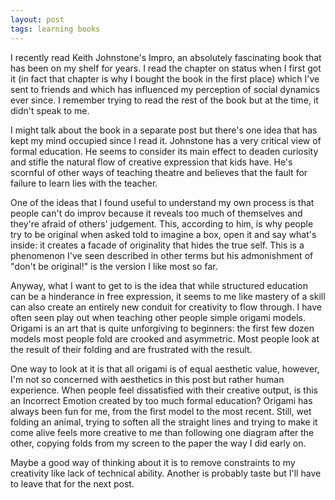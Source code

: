 ```yaml
---
layout: post
tags: learning books
---
```

I recently read Keith Johnstone's Impro, an absolutely fascinating book that has been on my shelf for years. I read the chapter on status when I first got it (in fact that chapter is why I bought the book in the first place) which I've sent to friends and which has influenced my perception of social dynamics ever since. I remember trying to read the rest of the book but at the time, it didn't speak to me.

I might talk about the book in a separate post but there's one idea that has kept my mind occupied since I read it. Johnstone has a very critical view of formal education. He seems to consider its main effect to deaden curiosity and stifle the natural flow of creative expression that kids have. He's scornful of other ways of teaching theatre and believes that the fault for failure to learn lies with the teacher.

One of the ideas that I found useful to understand my own process is that people can't do improv because it reveals too much of themselves and they're afraid of others' judgement. This, according to him, is why people try to be original when asked told to imagine a box, open it and say what's inside: it creates a facade of originality that hides the true self. This is a phenomenon I've seen described in other terms but his admonishment of "don't be original!" is the version I like most so far.

Anyway, what I want to get to is the idea that while structured education can be a hinderance in free expression, it seems to me like mastery of a skill can also create an entirely new conduit for creativity to flow through. I have often seen play out when teaching other people simple origami models. Origami is an art that is quite unforgiving to beginners: the first few dozen models most people fold are crooked and asymmetric. Most people look at the result of their folding and are frustrated with the result.

One way to look at it is that all origami is of equal aesthetic value, however, I'm not so concerned with aesthetics in this post but rather human experience. When people feel dissatisfied with their creative output, is this an Incorrect Emotion created by too much formal education? Origami has always been fun for me, from the first model to the most recent. Still, wet folding an animal, trying to soften all the straight lines and trying to make it come alive feels more creative to me than following one diagram after the other, copying folds from my screen to the paper the way I did early on.

Maybe a good way of thinking about it is to remove constraints to my creativity like lack of technical ability. Another is probably taste but I'll have to leave that for the next post.